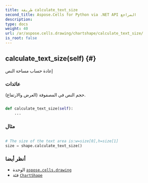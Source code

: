 ```yaml
---
title: طريقة calculate_text_size
second_title: Aspose.Cells for Python via .NET API المراجع
description:
type: docs
weight: 40
url: /ar/aspose.cells.drawing/chartshape/calculate_text_size/
is_root: false
---
```

##  calculate_text_size(self) {#}
إعادة حساب مساحة النص


###  عائدات

حجم النص في المصفوفة (العرض والارتفاع).


```python

def calculate_text_size(self):
    ...
```



###  مثال

```python

# The size of the text area is:w=size[0],h=size[1]
size = shape.calculate_text_size()

```



###  أنظر أيضا
* الوحدة [`aspose.cells.drawing`](../../)
* فئة [`ChartShape`](/cells/python-net/ar/aspose.cells.drawing/chartshape)
